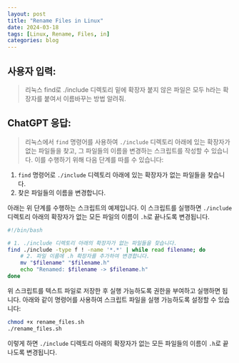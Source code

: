 ```yaml
---
layout: post
title: "Rename Files in Linux"
date: 2024-03-18
tags: [Linux, Rename, Files, in]
categories: blog
---
```


## 사용자 입력:
> 리눅스 find로   ./include 디렉토리 밑에 확장자 붙지 않은 파일은 모두 h라는 확장자를 붙여서 이름바꾸는 방법 알려줘.

## ChatGPT 응답:
> 리눅스에서 `find` 명령어를 사용하여 `./include` 디렉토리 아래에 있는 확장자가 없는 파일들을 찾고, 그 파일들의 이름을 변경하는 스크립트를 작성할 수 있습니다. 이를 수행하기 위해 다음 단계를 따를 수 있습니다:

1. `find` 명령어로 `./include` 디렉토리 아래에 있는 확장자가 없는 파일들을 찾습니다.
2. 찾은 파일들의 이름을 변경합니다.

아래는 위 단계를 수행하는 스크립트의 예제입니다. 이 스크립트를 실행하면 `./include` 디렉토리 아래의 확장자가 없는 모든 파일의 이름이 `.h`로 끝나도록 변경됩니다.

```bash
#!/bin/bash

# 1. ./include 디렉토리 아래의 확장자가 없는 파일들을 찾습니다.
find ./include -type f ! -name '*.*' | while read filename; do
    # 2. 파일 이름에 .h 확장자를 추가하여 변경합니다.
    mv "$filename" "$filename.h"
    echo "Renamed: $filename -> $filename.h"
done
```

위 스크립트를 텍스트 파일로 저장한 후 실행 가능하도록 권한을 부여하고 실행하면 됩니다. 아래와 같이 명령어를 사용하여 스크립트 파일을 실행 가능하도록 설정할 수 있습니다:

```bash
chmod +x rename_files.sh
./rename_files.sh
```

이렇게 하면 `./include` 디렉토리 아래의 확장자가 없는 모든 파일들의 이름이 `.h`로 끝나도록 변경됩니다.

